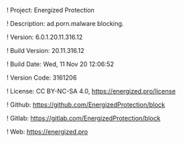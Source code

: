 ! Project: Energized Protection

! Description: ad.porn.malware blocking.

! Version: 6.0.1.20.11.316.12

! Build Version: 20.11.316.12

! Build Date: Wed, 11 Nov 20 12:06:52

! Version Code: 3161206

! License: CC BY-NC-SA 4.0, https://energized.pro/license

! Github: https://github.com/EnergizedProtection/block

! Gitlab: https://gitlab.com/EnergizedProtection/block


! Web: https://energized.pro
